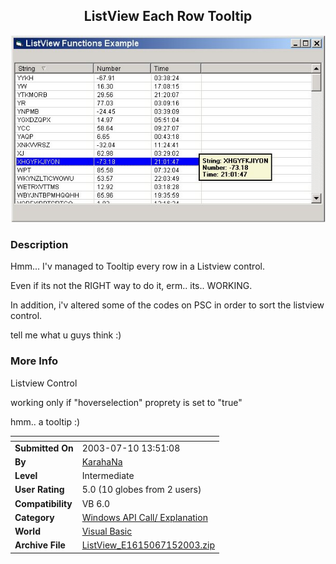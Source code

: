﻿<div align="center">

## ListView Each Row Tooltip

<img src="PIC2003710722523633.jpg">
</div>

### Description

Hmm... I'v managed to Tooltip every row in a Listview control.

Even if its not the RIGHT way to do it, erm.. its.. WORKING.

In addition, i'v altered some of the codes on PSC in order to sort the listview control.

tell me what u guys think :)
 
### More Info
 
Listview Control

working only if "hoverselection" proprety is set to "true"

hmm.. a tooltip :)


<span>             |<span>
---                |---
**Submitted On**   |2003-07-10 13:51:08
**By**             |[KarahaNa](https://github.com/Planet-Source-Code/PSCIndex/blob/master/ByAuthor/karahana.md)
**Level**          |Intermediate
**User Rating**    |5.0 (10 globes from 2 users)
**Compatibility**  |VB 6\.0
**Category**       |[Windows API Call/ Explanation](https://github.com/Planet-Source-Code/PSCIndex/blob/master/ByCategory/windows-api-call-explanation__1-39.md)
**World**          |[Visual Basic](https://github.com/Planet-Source-Code/PSCIndex/blob/master/ByWorld/visual-basic.md)
**Archive File**   |[ListView\_E1615067152003\.zip](https://github.com/Planet-Source-Code/karahana-listview-each-row-tooltip__1-46801/archive/master.zip)








